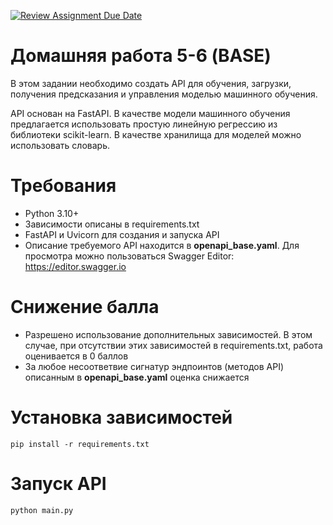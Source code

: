 [![Review Assignment Due Date](https://classroom.github.com/assets/deadline-readme-button-22041afd0340ce965d47ae6ef1cefeee28c7c493a6346c4f15d667ab976d596c.svg)](https://classroom.github.com/a/EHyNaGAS)
# Домашняя работа 5-6 (BASE)

В этом задании необходимо создать API для обучения, загрузки, 
получения предсказания и управления моделью машинного обучения. 

API основан на FastAPI. В качестве модели машинного обучения предлагается использовать простую линейную регрессию из библиотеки scikit-learn. 
В качестве хранилища для моделей можно использовать словарь.


# Требования
- Python 3.10+
- Зависимости описаны в requirements.txt 
- FastAPI и Uvicorn для создания и запуска API
- Описание требуемого API находится в **openapi_base.yaml**. Для просмотра можно пользоваться Swagger Editor: https://editor.swagger.io
  
# Снижение балла
- Разрешено использование дополнительных зависимостей. В этом случае, при отсутствии этих зависимостей в requirements.txt, работа оценивается в 0 баллов
- За любое несоответвие сигнатур эндпоинтов (методов API) описанным в **openapi_base.yaml** оценка снижается

# Установка зависимостей 
```pip install -r requirements.txt```

# Запуск API
```python main.py```

